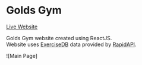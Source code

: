 Golds Gym
=========  

[Live Website]( https://fitness-app-01.netlify.app/)

Golds Gym website created using ReactJS.  
Website uses [ExerciseDB](https://rapidapi.com/justin-WFnsXH_t6/api/exercisedb/) data provided by [RapidAPI](https://rapidapi.com/hub).  

![Main Page]
